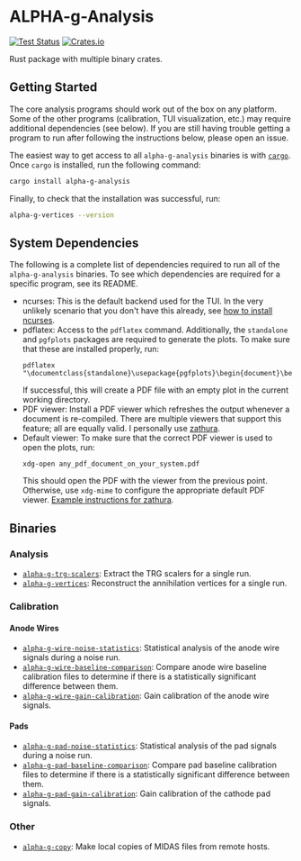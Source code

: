 # ALPHA-g-Analysis

[![Test Status](https://github.com/ALPHA-g-Experiment/alpha-g/actions/workflows/rust.yml/badge.svg)](https://github.com/ALPHA-g-Experiment/alpha-g/actions/workflows/rust.yml)
[![Crates.io](https://img.shields.io/crates/v/alpha-g-analysis?labelColor=383f47)](https://crates.io/crates/alpha-g-analysis)

Rust package with multiple binary crates.

## Getting Started

The core analysis programs should work out of the box on any platform. Some of
the other programs (calibration, TUI visualization, etc.) may require additional
dependencies (see below). If you are still having trouble getting a program
to run after following the instructions below, please open an issue.

The easiest way to get access to all `alpha-g-analysis` binaries is with
[`cargo`](https://doc.rust-lang.org/cargo/getting-started/installation.html).
Once `cargo` is installed, run the following command:

```bash
cargo install alpha-g-analysis
```

Finally, to check that the installation was successful, run:

```bash
alpha-g-vertices --version
```

## System Dependencies

The following is a complete list of dependencies required to run all of the
`alpha-g-analysis` binaries. To see which dependencies are required for a
specific program, see its README.

- ncurses: This is the default backend used for the TUI. In the very unlikely
 scenario that you don't have this already, see [how to install
ncurses](https://github.com/gyscos/cursive/wiki/Install-ncurses).
- pdflatex: Access to the `pdflatex` command. Additionally, the `standalone` and
`pgfplots` packages are required to generate the plots. To make sure that these
are installed properly, run:
	```
	pdflatex "\documentclass{standalone}\usepackage{pgfplots}\begin{document}\begin{tikzpicture}\begin{axis}\end{axis}\end{tikzpicture}\end{document}"
	```
	If successful, this will create a PDF file with an empty plot in the current
working directory.
- PDF viewer: Install a PDF viewer which refreshes the output whenever a
 document is re-compiled. There are multiple viewers that support this feature;
all are equally valid. I personally use
[zathura](https://wiki.archlinux.org/title/zathura).
- Default viewer: To make sure that the correct PDF viewer is used to open the
plots, run:
	```
	xdg-open any_pdf_document_on_your_system.pdf
	```
	This should open the PDF with the viewer from the previous point. Otherwise,
use `xdg-mime` to configure the appropriate default PDF viewer. [Example
instructions for
zathura](https://wiki.archlinux.org/title/zathura#Make_zathura_the_default_pdf_viewer).

## Binaries

### Analysis

- [`alpha-g-trg-scalers`](src/bin/alpha-g-trg-scalers/README.md):
Extract the TRG scalers for a single run.
- [`alpha-g-vertices`](src/bin/alpha-g-vertices/README.md):
Reconstruct the annihilation vertices for a single run.

### Calibration

#### Anode Wires

- [`alpha-g-wire-noise-statistics`](src/bin/alpha-g-wire-noise-statistics/README.md):
Statistical analysis of the anode wire signals during a noise run.
- [`alpha-g-wire-baseline-comparison`](src/bin/alpha-g-wire-baseline-comparison/README.md):
Compare anode wire baseline calibration files to determine if there is a
statistically significant difference between them.
- [`alpha-g-wire-gain-calibration`](src/bin/alpha-g-wire-gain-calibration/README.md):
Gain calibration of the anode wire signals.

#### Pads
- [`alpha-g-pad-noise-statistics`](src/bin/alpha-g-pad-noise-statistics/README.md):
Statistical analysis of the pad signals during a noise run.
- [`alpha-g-pad-baseline-comparison`](src/bin/alpha-g-pad-baseline-comparison/README.md):
Compare pad baseline calibration files to determine if there is a statistically
significant difference between them.
- [`alpha-g-pad-gain-calibration`](src/bin/alpha-g-pad-gain-calibration/README.md):
Gain calibration of the cathode pad signals.

### Other

- [`alpha-g-copy`](src/bin/alpha-g-copy/README.md): Make local copies of MIDAS 
files from remote hosts.
